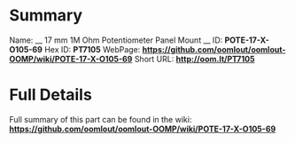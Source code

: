 
Summary
=================

Name: __ 17 mm 1M Ohm Potentiometer Panel Mount __
ID: __POTE-17-X-O105-69__
Hex ID: __PT7105__
WebPage: __https://github.com/oomlout/oomlout-OOMP/wiki/POTE-17-X-O105-69__
Short URL: __http://oom.lt/PT7105__

Full Details
==========================
Full summary of this part can be found in the wiki:   
__https://github.com/oomlout/oomlout-OOMP/wiki/POTE-17-X-O105-69__   

